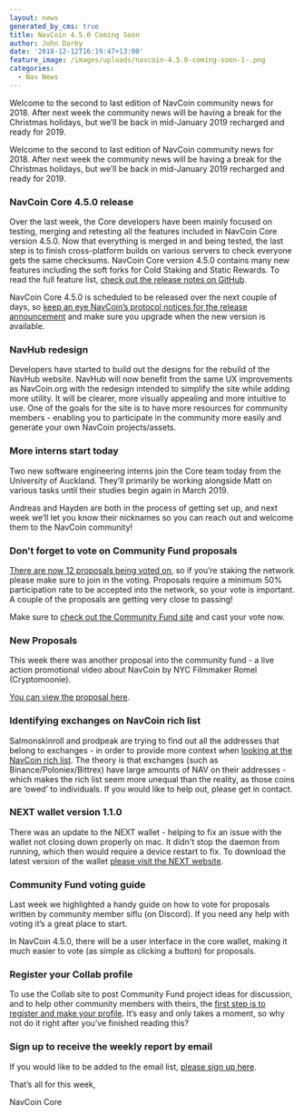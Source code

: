 ```yaml
---
layout: news
generated_by_cms: true
title: NavCoin 4.5.0 Coming Soon
author: John Darby
date: '2018-12-12T16:19:47+13:00'
feature_image: /images/uploads/navcoin-4.5.0-coming-soon-1-.png
categories:
  - Nav News
---
```

Welcome to the second to last edition of NavCoin community news for 2018. After next week the community news will be having a break for the Christmas holidays, but we’ll be back in mid-January 2019 recharged and ready for 2019. 

Welcome to the second to last edition of NavCoin community news for 2018. After next week the community news will be having a break for the Christmas holidays, but we’ll be back in mid-January 2019 recharged and ready for 2019. 

### NavCoin Core 4.5.0 release

Over the last week, the Core developers have been mainly focused on testing, merging and retesting all the features included in NavCoin Core version 4.5.0. Now that everything is merged in and being tested, the last step is to finish cross-platform builds on various servers to check everyone gets the same checksums. NavCoin Core version 4.5.0 contains many new features including the soft forks for Cold Staking and Static Rewards. To read the full feature list, [check out the release notes on GitHub](https://github.com/NAVCoin/navcoin-core/blob/master/doc/release-notes/release-notes-4.5.0.md).

NavCoin Core 4.5.0 is scheduled to be released over the next couple of days, so [keep an eye NavCoin’s protocol notices for the release announcement](https://navcoin.org/en/notices) and make sure you upgrade when the new version is available.

### NavHub redesign

Developers have started to build out the designs for the rebuild of the NavHub website. NavHub will now benefit from the same UX improvements as NavCoin.org with the redesign intended to simplify the site while adding more utility. It will be clearer, more visually appealing and more intuitive to use. One of the goals for the site is to have more resources for community members - enabling you to participate in the community more easily and generate your own NavCoin projects/assets. 

### More interns start today

Two new software engineering interns join the Core team today from the University of Auckland. They’ll primarily be working alongside Matt on various tasks until their studies begin again in March 2019. 

Andreas and Hayden are both in the process of getting set up, and next week we’ll let you know their nicknames so you can reach out and welcome them to the NavCoin community!

### Don’t forget to vote on Community Fund proposals

[There are now 12 proposals being voted on](https://www.navexplorer.com/community-fund/proposals/pending), so if you’re staking the network please make sure to join in the voting. Proposals require a minimum 50% participation rate to be accepted into the network, so your vote is important. A couple of the proposals are getting very close to passing!

Make sure to [check out the Community Fund site](https://communityfund.nav.community/) and cast your vote now.

### New Proposals

This week there was another proposal into the community fund - a live action promotional video about NavCoin by NYC Filmmaker Romel (Cryptomoonie).

[You can view the proposal here](https://communityfund.nav.community/discussion/0d840224788a076c466ee13913297d0d0d46ddd2967539bb9765d577a168d897).

### Identifying exchanges on NavCoin rich list

Salmonskinroll and prodpeak are trying to find out all the addresses that belong to exchanges - in order to provide more context when [looking at the NavCoin rich list](https://www.navexplorer.com/rich-list). The theory is that exchanges (such as Binance/Poloniex/Bittrex) have large amounts of NAV on their addresses - which makes the rich list seem more unequal than the reality, as those coins are ‘owed’ to individuals.
If you would like to help out, please get in contact.

### NEXT wallet version 1.1.0

There was an update to the NEXT wallet - helping to fix an issue with the wallet not closing down properly on mac. It didn't stop the daemon from running, which then would require a device restart to fix. To download the latest version of the wallet [please visit the NEXT website](https://next.navcommunity.net/).

### Community Fund voting guide

Last week we highlighted a handy guide on how to vote for proposals written by community member siflu (on Discord). If you need any help with voting it’s a great place to start.

In NavCoin 4.5.0, there will be a user interface in the core wallet, making it much easier to vote (as simple as clicking a button) for proposals.

### Register your Collab profile

To use the Collab site to post Community Fund project ideas for discussion, and to help other community members with theirs, the [first step is to register and make your profile](https://collab.navcoin.org/dashboard). It’s easy and only takes a moment, so why not do it right after you’ve finished reading this?

### Sign up to receive the weekly report by email

If you would like to be added to the email list, [please sign up here](http://eepurl.com/cGq92z).

That’s all for this week,

NavCoin Core
